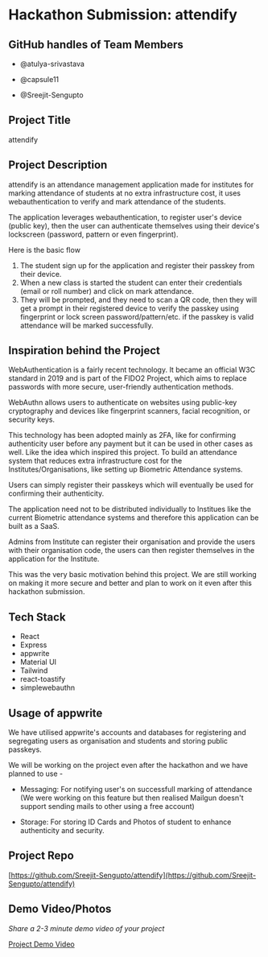# Hackathon Submission: attendify

## GitHub handles of Team Members

<!--
- @adityaoberai
- @tessamero
.
.
.
-->

- @atulya-srivastava

- @capsule11

- @Sreejit-Sengupto

## Project Title

attendify

<!--
CodeCapture
-->

## Project Description

<!--
The project I created is...
-->

attendify is an attendance management application made for institutes for marking attendance of students at no extra infrastructure cost, it uses webauthentication to verify and mark attendance of the students.

The application leverages webauthentication, to register user's device (public key), then the user can authenticate themselves using their device's lockscreen (password, pattern or even fingerprint).

Here is the basic flow

1. The student sign up for the application and register their passkey from their device.
2. When a new class is started the student can enter their credentials (email or roll number) and click on mark attendance.
3. They will be prompted, and they need to scan a QR code, then they will get a prompt in their registered device to verify the passkey using fingerprint or lock screen password/pattern/etc. if the passkey is valid attendance will be marked successfully.

## Inspiration behind the Project

<!--
The reason I chose this idea/project was...
-->

WebAuthentication is a fairly recent technology. It became an official W3C standard in 2019 and is part of the FIDO2 Project, which aims to replace passwords with more secure, user-friendly authentication methods.

WebAuthn allows users to authenticate on websites using public-key cryptography and devices like fingerprint scanners, facial recognition, or security keys.

This technology has been adopted mainly as 2FA, like for confirming authenticity user before any payment but it can be used in other cases as well. Like the idea which inspired this project. To build an attendance system that reduces extra infrastructure cost for the Institutes/Organisations, like setting up Biometric Attendance systems.

Users can simply register their passkeys which will eventually be used for confirming their authenticity.

The application need not to be distributed individually to Institues like the current Biometric attendance systems and therefore this application can be built as a SaaS.

Admins from Institute can register their organisation and provide the users with their organisation code, the users can then register themselves in the application for the Institute.

This was the very basic motivation behind this project. We are still working on making it more secure and better and plan to work on it even after this hackathon submission.

## Tech Stack

<!--
The technologies I used...
-->

- React
- Express
- appwrite
- Material UI
- Tailwind
- react-toastify
- simplewebauthn

## Usage of appwrite

We have utilised appwrite's accounts and databases for registering and segregating users as organisation and students and storing public passkeys.

We will be working on the project even after the hackathon and we have planned to use -

- Messaging: For notifying user's on successfull marking of attendance (We were working on this feature but then realised Mailgun doesn't support sending mails to other using a free account)

- Storage: For storing ID Cards and Photos of student to enhance authenticity and security.

## Project Repo

<!--
https://github.com/code-capture/CodeCapture-Xamarin
-->

[https://github.com/Sreejit-Sengupto/attendify](https://github.com/Sreejit-Sengupto/attendify)

## Demo Video/Photos

_Share a 2-3 minute demo video of your project_

<!--
https://www.youtube.com/watch?v=9IBaX1avYWc
-->

[Project Demo Video](https://drive.google.com/file/d/1OuARULNOMJaqzm7wGzPwz4NMLMtAsm_m/view?usp=drive_link)
